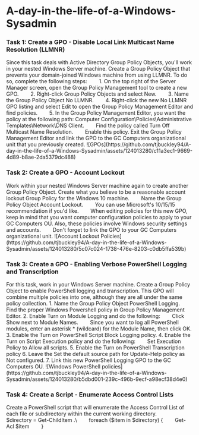 # A-day-in-the-life-of-a-Windows-Sysadmin
<h3>Task 1: Create a GPO - Disable Local Link Multicast Name Resolution (LLMNR)</h3>  
Since this task deals with Active Directory Group Policy Objects, you'll work in your nested Windows Server machine.  
Create a Group Policy Object that prevents your domain-joined Windows machine from using LLMNR. To do so, complete the following steps:  
&emsp;&emsp;1. On the top right of the Server Manager screen, open the Group Policy Management tool to create a new GPO.  
&emsp;&emsp;2. Right-click Group Policy Objects and select New.  
&emsp;&emsp;3. Name the Group Policy Object No LLMNR.  
&emsp;&emsp;4. Right-click the new No LLMNR GPO listing and select Edit to open the Group Policy Management Editor and find policies.  
&emsp;&emsp;5. In the Group Policy Management Editor, you want the policy at the following path: Computer Configuration\Policies\Administrative Templates\Network\DNS Client.  
&emsp;&emsp;Find the policy called Turn Off Multicast Name Resolution.  
&emsp;&emsp;Enable this policy.  
Exit the Group Policy Management Editor and link the GPO to the GC Computers organizational unit that you previously created.  
![GPOs](https://github.com/tjbuckley94/A-day-in-the-life-of-a-Windows-Sysadmin/assets/124013280/c11a3ec1-9669-4d89-b8ae-2da5379dc488)  
  
<h3>Task 2: Create a GPO - Account Lockout</h3>  
Work within your nested Windows Server machine again to create another Group Policy Object. Create what you believe to be a reasonable account lockout Group Policy for the Windows 10 machine.  
&emsp;&emsp;Name the Group Policy Object Account Lockout.  
&emsp;&emsp;You can use Microsoft's 10/15/15 recommendation if you'd like.  
&emsp;&emsp;When editing policies for this new GPO, keep in mind that you want computer configuration policies to apply to your GC Computers OU. Also, these policies involve Windows security settings and accounts.  
&emsp;&emsp;Don't forget to link the GPO to your GC Computers organizational unit.  
![Account Lockout Policies](https://github.com/tjbuckley94/A-day-in-the-life-of-a-Windows-Sysadmin/assets/124013280/5c07c024-1738-476e-8203-c0db5ffa539b)  

<h3>Task 3: Create a GPO - Enabling Verbose PowerShell Logging and Transcription</h3>  
For this task, work in your Windows Server machine. Create a Group Policy Object to enable PowerShell logging and transcription. This GPO will combine multiple policies into one, although they are all under the same policy collection.  
1. Name the Group Policy Object PowerShell Logging.  
&emsp;&emsp;Find the proper Windows Powershell policy in Group Policy Management Editor.  
2. Enable Turn on Module Logging and do the following:  
&emsp;&emsp;Click Show next to Module Names.  
&emsp;&emsp;Since you want to log all PowerShell modules, enter an asterisk * (wildcard) for the Module Name, then click OK.  
3. Enable the Turn on PowerShell Script Block Logging policy.  
4. Enable the Turn on Script Execution policy and do the following:  
&emsp;&emsp;Set Execution Policy to Allow all scripts.  
5. Enable the Turn on PowerShell Transcription policy  
6. Leave the Set the default source path for Update-Help policy as Not configured.  
7. Link this new PowerShell Logging GPO to the GC Computers OU.  
![Windows PowerShell policies](https://github.com/tjbuckley94/A-day-in-the-life-of-a-Windows-Sysadmin/assets/124013280/b5dbd001-239c-496b-9ecf-a98ecf38d4e0)  

<h3>Task 4: Create a Script - Enumerate Access Control Lists</h3>
Create a PowerShell script that will enumerate the Access Control List of each file or subdirectory within the current working directory.  
&emsp;&emsp;$directory = Get-ChildItem .\  
&emsp;&emsp;foreach ($item in $directory) {    
&emsp;&emsp;Get-Acl $item  
&emsp;&emsp;}  

